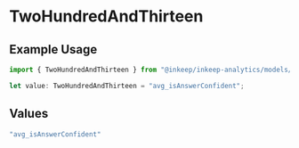 # TwoHundredAndThirteen

## Example Usage

```typescript
import { TwoHundredAndThirteen } from "@inkeep/inkeep-analytics/models/operations";

let value: TwoHundredAndThirteen = "avg_isAnswerConfident";
```

## Values

```typescript
"avg_isAnswerConfident"
```